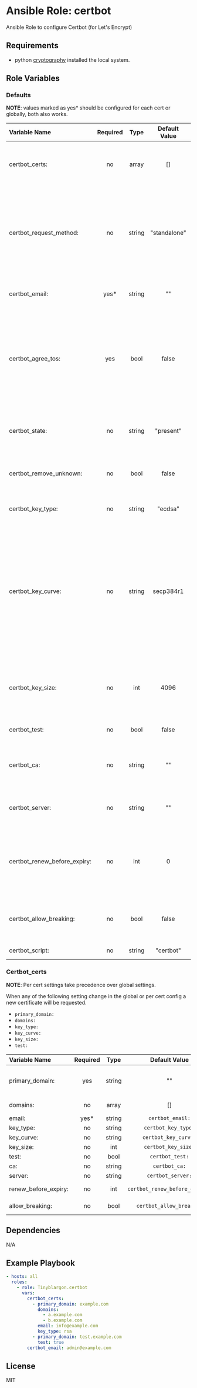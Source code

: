 # Ansible Role: certbot

Ansible Role to configure Certbot (for Let's Encrypt)

## Requirements

- python [cryptography](https://pypi.org/project/cryptography/) installed the local system.

## Role Variables

### Defaults

**NOTE**: values marked as yes* should be configured for each cert or globally, both also works.

| **Variable Name**           | **Required**|**Type**| **Default Value**| **Description**|
| :---------------------------| :----------:|:------:| :---------------:| :--------------|
| certbot_certs:              | no          | array  | []               | The list of certificates that should be requested see [Certbot_certs](#certbot_certs) for more info.|
| certbot_request_method:     | no          | string | "standalone"     | The method for requesting certificates, can be one of the following `"standalone"`, `"nginx"`, `"apache"`. When `"nginx"` or `"apache"` the corresponding certbot plugin will be installed.|
| certbot_email:              | yes*        | string | ""               | The email address used for requesting the certificate.|
| certbot_agree_tos:          | yes         | bool   | false            | Set to `true` in order to agree to the Let's Encrypt Terms Of Service. You only have to agree when requesting a certificate from Let's Encrypt, this may be `false` when using a different ACME server.|
| certbot_state:              | no          | string | "present"        | When `"present"` certbot will be installed and configured, when `"absent"` certbot will be removed.|
| certbot_remove_unknown:     | no          | bool   | false            | When `true` all certificates that aren't configured with ansible will be removed.|
| certbot_key_type:           | no          | string | "ecdsa"          | The protocol used for the key, can be `"ecdsa"` or `"rsa"`.|
| certbot_key_curve:          | no          | string | secp384r1        | The curve that should be used for the key, only active when `certbot_key_type:` is `"rsa"`. The following curves are allowed: `"secp256r1"`, `"secp384r1"`, `"secp521r1"`. **NOTE**: that Let's Encrypt only supports `"secp384r1"`, This will be enforced when `server:` is empty.|
| certbot_key_size:           | no          | int    | 4096             | The size of the key, only active when `certbot_key_type:` is `"rsa"`. The following sizes are allowed: `2048`, `3072`, `4096`|
| certbot_test:               | no          | bool   | false            | When `true` a test certificate will be requested.|
| certbot_ca:                 | no          | string | ""               | Path to the CA to use for request validation, should be used in tandem with `certbot_server:`.|
| certbot_server:             | no          | string | ""               | Url for a custom ACME server, should be used in tandem with `certbot_ca`.|
| certbot_renew_before_expiry:| no          | int    | 0                | The number of days before certificate expiry certbot should renew the certificate. When this is `0` certbot's default value will be used.|
| certbot_allow_breaking:     | no          | bool   | false            | Whether certbot is allowed to replace valid certificates with invalid/testing certificates.|
| certbot_script:             | no          | string | "certbot"        | The command for executing certbot.|

### Certbot_certs

**NOTE**: Per cert settings take precedence over global settings.

When any of the following setting change in the global or per cert config a new certificate will be requested.

- `primary_domain:`
- `domains:`
- `key_type:`
- `key_curve:`
- `key_size:`
- `test:`

| **Variable Name**   | **Required**| **Type**| **Default Value**             | **Description**|
| :-------------------| :----------:| :------:| :----------------------------:| :--------------|
| primary_domain:     | yes         | string  | ""                            | This is the primary domain of the certificate and will be used for the file path to the certificate.|
| domains:            | no          | array   | []                            | This is for supplying additional domains.|
| email:              | yes*        | string  | `certbot_email:`              | Same as `certbot_email:`.|
| key_type:           | no          | string  | `certbot_key_type:`           | Same as `certbot_key_type:`.|
| key_curve:          | no          | string  | `certbot_key_curve:`          | Same as `certbot_key_curve:`.|
| key_size:           | no          | int     | `certbot_key_size:`           | Same as `certbot_key_size:`.|
| test:               | no          | bool    | `certbot_test:`               | Same as `certbot_test:`.|
| ca:                 | no          | string  | `certbot_ca:`                 | Same as `certbot_ca:`.|
| server:             | no          | string  | `certbot_server:`             | Same as `certbot_server:`.|
| renew_before_expiry:| no          | int     | `certbot_renew_before_expiry:`| Same as `certbot_renew_before_expiry:`.|
| allow_breaking:     | no          | bool    | `certbot_allow_breaking`      | Same as `certbot_allow_breaking`.|

## Dependencies

N/A

## Example Playbook

```yaml
- hosts: all
  roles:
    - role: Tinyblargon.certbot
      vars:
        certbot_certs:
          - primary_domain: example.com
            domains:
              - a.example.com
              - b.example.com
            email: info@example.com
            key_type: rsa
          - primary_domain: test.example.com
            test: true
        certbot_email: admin@example.com

```

## License

MIT
